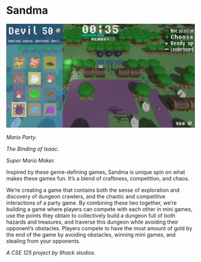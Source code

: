 # Sandma

[![Preview](preview.png)](https://youtu.be/YeKptm0VM-w)

_Mario Party._

_The Binding of Isaac._

_Super Mario Maker._

Inspired by these genre-defining games, Sandma is unique spin on what makes
these games fun. It’s a blend of craftiness, competition, and chaos.

We’re creating a game that contains both the sense of exploration and
discovery of dungeon crawlers, and the chaotic and competitive interactions of
a party game. By combining these two together, we’re building a game where
players can compete with each other in mini games, use the points they obtain
to collectively build a dungeon full of both hazards and treasures, and
traverse this dungeon while avoiding their opponent’s obstacles. Players
compete to have the most amount of gold by the end of the game by avoiding
obstacles, winning mini games, and stealing from your opponents.

*A CSE 125 project by 9hack studios.*
